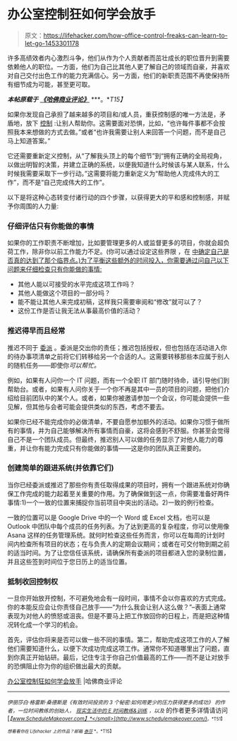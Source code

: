 # 办公室控制狂如何学会放手

> 原文：<https://lifehacker.com/how-office-control-freaks-can-learn-to-let-go-1453301178>

许多高绩效者内心激烈斗争，他们从作为个人贡献者而茁壮成长的职位晋升到需要依赖他人的职位。一方面，他们为自己比其他人更了解自己的领域而自豪，并喜欢对自己交付出色工作的能力充满信心。另一方面，他们的新职责范围不再使保持所有细节成为可能，甚至更可取。



***本帖原载于*** [***《哈佛商业评论》***](http://blogs.hbr.org/2013/10/how-office-control-freaks-can-learn-to-let-go/) ***。**T15】*

如果你发现自己承担了越来越多的项目和/或人员，重获控制感的唯一方法是，矛盾地，放下 [控制](https://lifehacker.com/how-self-control-works-and-how-to-boost-your-willpower-5802572) :让别人帮助你。这需要面对恐惧，比如，“也许每件事都不会按照我本来想做的方式去做。”或者“也许我需要让别人来回答一个问题，而不是自己马上知道答案。”

它还需要重新定义控制，从“了解我头顶上的每个细节”到“拥有正确的全局视角，以做出明智的决策，并建立正确的系统，以便我知道什么时候该与某人联系，什么时候我需要采取下一步行动。”这需要将能力重新定义为“帮助他人完成伟大的工作”，而不是“自己完成伟大的工作”。

以下是将这种心态转变付诸行动的四个步骤，以获得更大的平和感和控制感，并赋予你周围的人力量:

### **仔细评估只有你能做的事情**

如果你的工作职责不断增加，比如要管理更多的人或监督更多的项目，你就会超负荷工作，除非你以前工作能力不足。(你可以通过设定这些界限 ，在 [中确定自己是否真的达到了那个临界点。)为了平衡这些额外的时间投入，你需要通过问自己以下问题来仔细检查只有你能做的事情:](http://blogs.hbr.org/cs/2013/05/stop_work_overload_by_setting.html)

*   其他人能以可接受的水平完成这项工作吗？
*   其他人能做这个项目的一部分吗？
*   能不能让其他人来完成初稿，这样我只需要审阅和“修改”就可以了？
*   这份工作是否让我无法从事最高价值的活动？

### **推迟得早而且经常**

推迟不同于 [委派](https://lifehacker.com/why-i-suck-at-delegating-and-you-might-too-5670934) 。委派是交出你的责任；推迟包括授权，但也包括在活动进入你的待办事项清单之前将它们转移给另一个合适的人。这需要转移那些本应属于别人的随机任务——即使你*可以帮忙。*

例如，如果有人问你一个 IT 问题，而有一个全职 IT 部门随时待命，请引导他们到帮助台。或者，如果有人问你关于一个你不再是其中一员的项目的问题，把他们介绍给目前团队中的某个人。或者，如果你被邀请参加一个会议，你可能会提供一些见解，但其他与会者可能会提供类似的东西，考虑不要去。

如果你已经不能完成你的必做清单，不要自愿参加额外的活动。如果你习惯于做所有的事情，并为自己能够解决所有事情而自豪，这将会感到不舒服。你甚至会觉得自己不是一个团队成员。但最终，推迟别人可以做的任务显示了对他人能力的尊重，并让你有能力完成只有你能做的事情——这是你的团队真正需要的。

### **创建简单的跟进系统(并依靠它们)**

当你已经委派或推迟了那些你有责任取得成果的项目时，拥有一个跟进系统对你确保工作完成的能力起着至关重要的作用。为了确保做到这一点，你需要准备好两件事情:1)一个一致的位置来捕捉你当前项目中突出的活动。2)一致的例行检查。

一致的位置可以是 Google Drive 中的一个 Word 或 Excel 文档，也可以是 Outlook 中团队中每个成员的任务列表。为了达到更高的复杂程度，你可以使用像 Asana 这样的任务管理系统。就何时检查这些任务而言，你可以在每周的计划时间内检查所有项目的状态；在与负责人的定期会议期间；或者在可交付物到期之前的适当时间。为了让您信任该系统，请确保所有委派的项目都进入您的录制位置，并且这些签到时间位于您日历上的适当位置。

### **抵制收回控制权**

一旦你开始放开控制，不可避免地会有一段时间，事情不会以你喜欢的方式完成。你的本能反应会让你责怪自己放手——“为什么我会让别人这么做？”–表面上通常表现为对他人的愤怒或沮丧。但是不要马上把工作放回你的日程上，而是把这种情况转化成一个学习的机会。

首先，评估你将来是否可以做一些不同的事情。第二，帮助完成这项工作的人了解他们需要知道什么，以便下次成功完成这项工作。通常你不知道哪里出了问题，直到你真正开始钻研。最后，记住专注于你自己价值最高的工作——而不是让对放手的恐惧阻止你为你的组织做出最大的贡献。

[办公室控制狂如何学会放手](http://blogs.hbr.org/2013/10/how-office-control-freaks-can-learn-to-let-go/) |哈佛商业评论

* * *

<small>*伊丽莎白·格雷斯·桑德斯是《有效时间投资的 3 个秘密:如何用更少的压力获得更多的成功》*</small> <small>*的作者，一位时间教练的创始人，*</small> [<small>*现实生活中的 E 时间教练&训练*</small>](http://www.reallifee.com/coaching) <small>*，以及*</small> 的作者更多详情请访问[<small>*【www.ScheduleMakeover.com】*</small>](http://www.schedulemakeover.com/)<small>*。*T51】</small>

<small>*想看看你在 Lifehacker 上的作品？邮箱*</small> [<small>*泰莎*</small>](https://mail.google.com/mail/?view=cm&fs=1&tf=1&to=tessa@lifehacker.com) <small>*。*T15】</small>